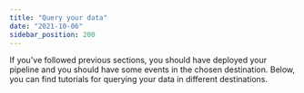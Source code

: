 ```yaml
---
title: "Query your data"
date: "2021-10-06"
sidebar_position: 200
---
```


If you've followed previous sections, you should have deployed your pipeline and you should have some events in the chosen destination. Below, you can find tutorials for querying your data in different destinations.
